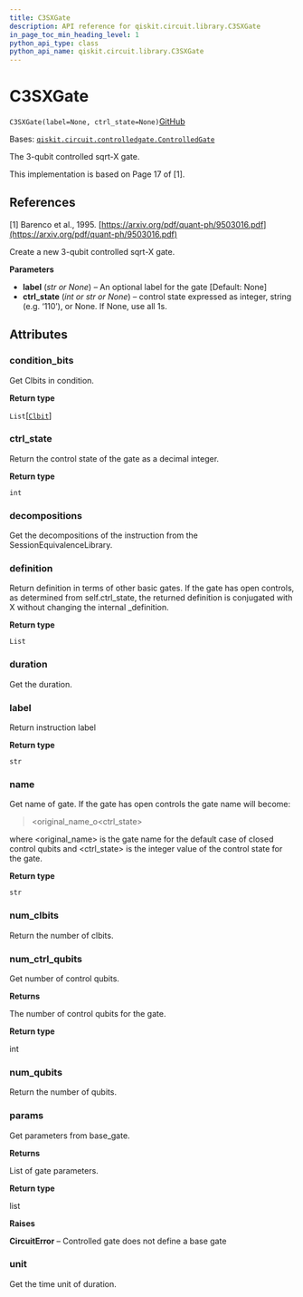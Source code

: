 ```yaml
---
title: C3SXGate
description: API reference for qiskit.circuit.library.C3SXGate
in_page_toc_min_heading_level: 1
python_api_type: class
python_api_name: qiskit.circuit.library.C3SXGate
---
```


# C3SXGate

<span id="qiskit.circuit.library.C3SXGate" />

`C3SXGate(label=None, ctrl_state=None)`[GitHub](https://github.com/qiskit/qiskit/tree/stable/0.20/qiskit/circuit/library/standard_gates/x.py "view source code")

Bases: [`qiskit.circuit.controlledgate.ControlledGate`](qiskit.circuit.ControlledGate "qiskit.circuit.controlledgate.ControlledGate")

The 3-qubit controlled sqrt-X gate.

This implementation is based on Page 17 of \[1].

## References

\[1] Barenco et al., 1995. [https://arxiv.org/pdf/quant-ph/9503016.pdf](https://arxiv.org/pdf/quant-ph/9503016.pdf)

Create a new 3-qubit controlled sqrt-X gate.

**Parameters**

*   **label** (*str or None*) – An optional label for the gate \[Default: None]
*   **ctrl\_state** (*int or str or None*) – control state expressed as integer, string (e.g. ‘110’), or None. If None, use all 1s.

## Attributes

<span id="qiskit.circuit.library.C3SXGate.condition_bits" />

### condition\_bits

Get Clbits in condition.

**Return type**

`List`\[[`Clbit`](qiskit.circuit.Clbit "qiskit.circuit.classicalregister.Clbit")]

<span id="qiskit.circuit.library.C3SXGate.ctrl_state" />

### ctrl\_state

Return the control state of the gate as a decimal integer.

**Return type**

`int`

<span id="qiskit.circuit.library.C3SXGate.decompositions" />

### decompositions

Get the decompositions of the instruction from the SessionEquivalenceLibrary.

<span id="qiskit.circuit.library.C3SXGate.definition" />

### definition

Return definition in terms of other basic gates. If the gate has open controls, as determined from self.ctrl\_state, the returned definition is conjugated with X without changing the internal \_definition.

**Return type**

`List`

<span id="qiskit.circuit.library.C3SXGate.duration" />

### duration

Get the duration.

<span id="qiskit.circuit.library.C3SXGate.label" />

### label

Return instruction label

**Return type**

`str`

<span id="qiskit.circuit.library.C3SXGate.name" />

### name

Get name of gate. If the gate has open controls the gate name will become:

> \<original\_name\_o\<ctrl\_state>

where \<original\_name> is the gate name for the default case of closed control qubits and \<ctrl\_state> is the integer value of the control state for the gate.

**Return type**

`str`

<span id="qiskit.circuit.library.C3SXGate.num_clbits" />

### num\_clbits

Return the number of clbits.

<span id="qiskit.circuit.library.C3SXGate.num_ctrl_qubits" />

### num\_ctrl\_qubits

Get number of control qubits.

**Returns**

The number of control qubits for the gate.

**Return type**

int

<span id="qiskit.circuit.library.C3SXGate.num_qubits" />

### num\_qubits

Return the number of qubits.

<span id="qiskit.circuit.library.C3SXGate.params" />

### params

Get parameters from base\_gate.

**Returns**

List of gate parameters.

**Return type**

list

**Raises**

**CircuitError** – Controlled gate does not define a base gate

<span id="qiskit.circuit.library.C3SXGate.unit" />

### unit

Get the time unit of duration.

